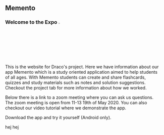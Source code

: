 ## Memento

### Welcome to the Expo  <img width='3%' src="hatt.png?raw=true"/> 

This is the website for Draco's project. Here we have information about our app Memento which is a study oriented application aimed to help students of all ages. With Memento students can create and share flashcards, quizzes and study materials such as notes and solution suggestions. Checkout the project tab for more information about how we worked.

Below there is a link to a zoom meeting where you can ask us questions. The zoom meeting is open from 11-13 19th of May 2020. You can also checkout our video tutorial where we demonstrate the app. 
<!--### Video Tutorial-->

Download the app and try it yourself (Android only). 
<!--(länk här)-->

hej hej
